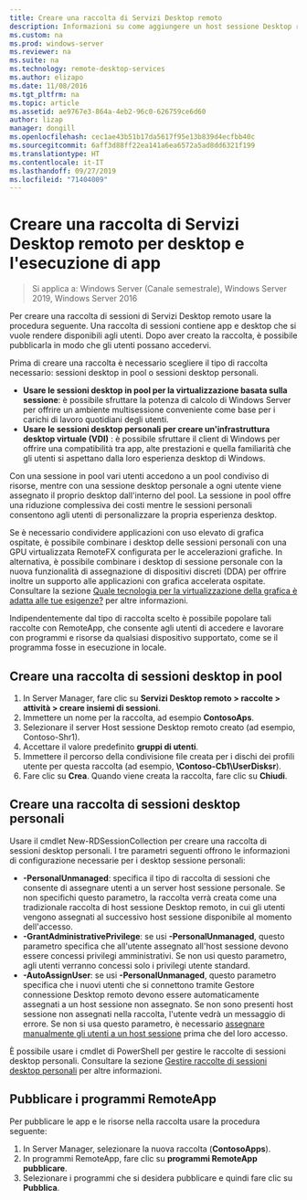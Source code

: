 ```yaml
---
title: Creare una raccolta di Servizi Desktop remoto
description: Informazioni su come aggiungere un host sessione Desktop remoto e programmi RemoteApp alla distribuzione di Servizi Desktop remoto.
ms.custom: na
ms.prod: windows-server
ms.reviewer: na
ms.suite: na
ms.technology: remote-desktop-services
ms.author: elizapo
ms.date: 11/08/2016
ms.tgt_pltfrm: na
ms.topic: article
ms.assetid: ae9767e3-864a-4eb2-96c0-626759ce6d60
author: lizap
manager: dongill
ms.openlocfilehash: cec1ae43b51b17da5617f95e13b839d4ecfbb40c
ms.sourcegitcommit: 6aff3d88ff22ea141a6ea6572a5ad8dd6321f199
ms.translationtype: HT
ms.contentlocale: it-IT
ms.lasthandoff: 09/27/2019
ms.locfileid: "71404009"
---
```

# <a name="create-a-remote-desktop-services-collection-for-desktops-and-apps-to-run"></a>Creare una raccolta di Servizi Desktop remoto per desktop e l'esecuzione di app

>Si applica a: Windows Server (Canale semestrale), Windows Server 2019, Windows Server 2016

Per creare una raccolta di sessioni di Servizi Desktop remoto usare la procedura seguente. Una raccolta di sessioni contiene app e desktop che si vuole rendere disponibili agli utenti. Dopo aver creato la raccolta, è possibile pubblicarla in modo che gli utenti possano accedervi.

Prima di creare una raccolta è necessario scegliere il tipo di raccolta necessario: sessioni desktop in pool o sessioni desktop personali. 

- **Usare le sessioni desktop in pool per la virtualizzazione basata sulla sessione**: è possibile sfruttare la potenza di calcolo di Windows Server per offrire un ambiente multisessione conveniente come base per i carichi di lavoro quotidiani degli utenti.
- **Usare le sessioni desktop personali per creare un'infrastruttura desktop virtuale (VDI)** : è possibile sfruttare il client di Windows per offrire una compatibilità tra app, alte prestazioni e quella familiarità che gli utenti si aspettano dalla loro esperienza desktop di Windows.
 
Con una sessione in pool vari utenti accedono a un pool condiviso di risorse, mentre con una sessione desktop personale a ogni utente viene assegnato il proprio desktop dall'interno del pool. La sessione in pool offre una riduzione complessiva dei costi mentre le sessioni personali consentono agli utenti di personalizzare la propria esperienza desktop.

Se è necessario condividere applicazioni con uso elevato di grafica ospitate, è possibile combinare i desktop delle sessioni personali con una GPU virtualizzata RemoteFX configurata per le accelerazioni grafiche. In alternativa, è possibile combinare i desktop di sessione personale con la nuova funzionalità di assegnazione di dispositivi discreti (DDA) per offrire inoltre un supporto alle applicazioni con grafica accelerata ospitate. Consultare la sezione [Quale tecnologia per la virtualizzazione della grafica è adatta alle tue esigenze?](rds-graphics-virtualization.md) per altre informazioni.


Indipendentemente dal tipo di raccolta scelto è possibile popolare tali raccolte con RemoteApp, che consente agli utenti di accedere e lavorare con programmi e risorse da qualsiasi dispositivo supportato, come se il programma fosse in esecuzione in locale.

## <a name="create-a-pooled-desktop-session-collection"></a>Creare una raccolta di sessioni desktop in pool

1.  In Server Manager, fare clic su **Servizi Desktop remoto > raccolte > attività > creare insiemi di sessioni**.  
2.  Immettere un nome per la raccolta, ad esempio **ContosoAps**.  
3.  Selezionare il server Host sessione Desktop remoto creato (ad esempio, Contoso-Shr1).  
4.  Accettare il valore predefinito **gruppi di utenti**.  
5.  Immettere il percorso della condivisione file creata per i dischi dei profili utente per questa raccolta (ad esempio, **\Contoso-Cb1\UserDisksr**).   
6.  Fare clic su **Crea**. Quando viene creata la raccolta, fare clic su **Chiudi**.  


## <a name="create-a-personal-desktop-session-collection"></a>Creare una raccolta di sessioni desktop personali

Usare il cmdlet New-RDSessionCollection per creare una raccolta di sessioni desktop personali. I tre parametri seguenti offrono le informazioni di configurazione necessarie per i desktop sessione personali:

- **-PersonalUnmanaged**: specifica il tipo di raccolta di sessioni che consente di assegnare utenti a un server host sessione personale. Se non specifichi questo parametro, la raccolta verrà creata come una tradizionale raccolta di host sessione Desktop remoto, in cui gli utenti vengono assegnati al successivo host sessione disponibile al momento dell'accesso.
- **-GrantAdministrativePrivilege**: se usi **-PersonalUnmanaged**, questo parametro specifica che all'utente assegnato all'host sessione devono essere concessi privilegi amministrativi. Se non usi questo parametro, agli utenti verranno concessi solo i privilegi utente standard.
- **-AutoAssignUser**: se usi **-PersonalUnmanaged**, questo parametro specifica che i nuovi utenti che si connettono tramite Gestore connessione Desktop remoto devono essere automaticamente assegnati a un host sessione non assegnato. Se non sono presenti host sessione non assegnati nella raccolta, l'utente vedrà un messaggio di errore. Se non si usa questo parametro, è necessario [assegnare manualmente gli utenti a un host sessione](rds-manage-personal-collection.md#manually-assign-a-user-to-a-personal-session-host) prima che del loro accesso.

È possibile usare i cmdlet di PowerShell per gestire le raccolte di sessioni desktop personali. Consultare la sezione [Gestire raccolte di sessioni desktop personali](rds-manage-personal-collection.md) per altre informazioni.

## <a name="publish-remoteapp-programs"></a>Pubblicare i programmi RemoteApp
Per pubblicare le app e le risorse nella raccolta usare la procedura seguente:

1.  In Server Manager, selezionare la nuova raccolta (**ContosoApps**).  
2.  In programmi RemoteApp, fare clic su **programmi RemoteApp pubblicare**.  
3. Selezionare i programmi che si desidera pubblicare e quindi fare clic su **Pubblica**.  
